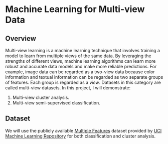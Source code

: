 # Machine Learning for Multi-view Data

## Overview

Multi-view learning is a machine learning technique that involves training a model to learn from multiple views of the same data. By leveraging the strengths of different views, machine learning algorithms can learn more robust and accurate data models and make more reliable predictions.  For example, image data can be regarded as a two-view data because color information and textual information can be regarded as two separate
groups of features. Each group is regarded as a *view*. Datasets in this category are called multi-view datasets. In this project, I will demonstrate:

1. Multi-view cluster analysis.
2. Multi-view semi-supervised classification.

## Dataset

We will use the publicly available [Multiple Features](https://archive.ics.uci.edu/dataset/72/multiple+features) dataset provided by [UCI Machine Learning Repository](https://archive.ics.uci.edu/) for both classification and cluster analysis.

